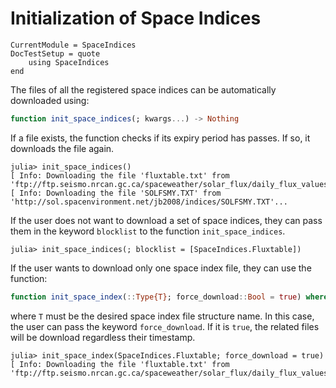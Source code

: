 Initialization of Space Indices
===============================

```@meta
CurrentModule = SpaceIndices
DocTestSetup = quote
    using SpaceIndices
end
```

The files of all the registered space indices can be automatically downloaded using:

```julia
function init_space_indices(; kwargs...) -> Nothing
```

If a file exists, the function checks if its expiry period has passes. If so, it downloads
the file again.

```julia-repl
julia> init_space_indices()
[ Info: Downloading the file 'fluxtable.txt' from 'ftp://ftp.seismo.nrcan.gc.ca/spaceweather/solar_flux/daily_flux_values/fluxtable.txt'...
[ Info: Downloading the file 'SOLFSMY.TXT' from 'http://sol.spacenvironment.net/jb2008/indices/SOLFSMY.TXT'...
```

If the user does not want to download a set of space indices, they can pass them in the
keyword `blocklist` to the function `init_space_indices`.

```julia-repl
julia> init_space_indices(; blocklist = [SpaceIndices.Fluxtable])
```

If the user wants to download only one space index file, they can use the function:

```julia
function init_space_index(::Type{T}; force_download::Bool = true) where T<:SpaceIndexFile -> Nothing
```

where `T` must be the desired space index file structure name. In this case, the user can
pass the keyword `force_download`. If it is `true`, the related files will be download
regardless their timestamp.

```jldoctest
julia> init_space_index(SpaceIndices.Fluxtable; force_download = true)
[ Info: Downloading the file 'fluxtable.txt' from 'ftp://ftp.seismo.nrcan.gc.ca/spaceweather/solar_flux/daily_flux_values/fluxtable.txt'...
```
